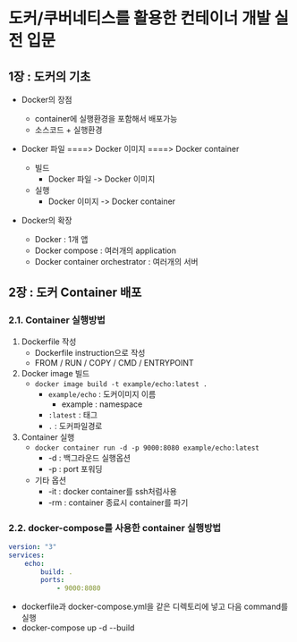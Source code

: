 # 도커/쿠버네티스를 활용한 컨테이너 개발 실전 입문

## 1장 : 도커의 기초

* Docker의 장점
    * container에 실행환경을 포함해서 배포가능
    * 소스코드 + 실행환경

* Docker 파일 ====> Docker 이미지 ====> Docker container
    * 빌드
        * Docker 파일 -> Docker 이미지
    * 실행
        * Docker 이미지 -> Docker container

* Docker의 확장
    * Docker : 1개 앱
    * Docker compose : 여러개의 application
    * Docker container orchestrator : 여러개의 서버

## 2장 : 도커 Container 배포

### 2.1. Container 실행방법

1) Dockerfile 작성
    * Dockerfile instruction으로 작성
    * FROM / RUN / COPY / CMD / ENTRYPOINT
2) Docker image 빌드
    * ```docker image build -t example/echo:latest .```
        * ```example/echo``` : 도커이미지 이름
            * example : namespace
        * ```:latest``` : 태그
        * ```.``` : 도커파일경로
3) Container 실행
    * ```docker container run -d -p 9000:8080 example/echo:latest```
        * -d : 백그라운드 실행옵션
        * -p : port 포워딩
    * 기타 옵션
        * -it : docker container를 ssh처럼사용
        * -rm : container 종료시 container를 파기

### 2.2. docker-compose를 사용한 container 실행방법

```yml
version: "3"
services:
    echo:
        build: .
        ports:
            - 9000:8080
```

* dockerfile과 docker-compose.yml을 같은 디렉토리에 넣고 다음 command를 실행
* docker-compose up -d --build

